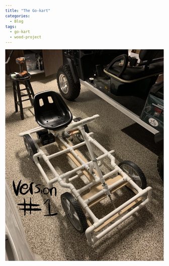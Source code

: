```yaml
---
title: "The Go-kart"
categories:
  - Blog
tags:
  - go-kart
  - wood-project
---
```


![Version 1](/assets/images/version1.jpeg)
